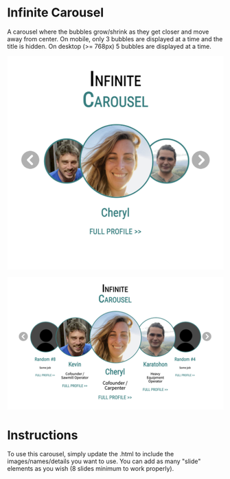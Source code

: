 # Infinite Carousel
A carousel where the bubbles grow/shrink as they get closer and move away from center. On mobile, only 3 bubbles are displayed at a time and the title is hidden. On desktop (>= 768px) 5 bubbles are displayed at a time.

![Screenshot of the mobile version of the infinite carousel](https://github.com/hokiecanada/Carousel/blob/main/screenshot-mobile.png)

![Screenshot of the desktop version of the infinite carousel](https://github.com/hokiecanada/Carousel/blob/main/screenshot-desktop.png)

# Instructions
To use this carousel, simply update the .html to include the images/names/details you want to use. You can add as many "slide" elements as you wish (8 slides minimum to work properly).